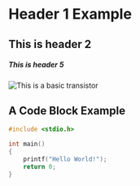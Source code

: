 # Header 1 Example
## This is header 2
##### This is header 5

![This is a basic transistor](https://github.com/KTDreal/lab2-intro-markdown/assets/144488732/dd661db9-bbc7-4bbc-85f8-f59322ee0f82)

## A Code Block Example
```c
#include <stdio.h>

int main()
{
    printf("Hello World!");
    return 0;
}
```
